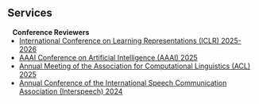 
## Services
<h4 style="margin:0 10px 0;">Conference Reviewers</h4>
<ul style="margin:0 0 5px;">
<li><a href="https://iclr.cc/"><autocolor>International Conference on Learning Representations (ICLR) 2025-2026</autocolor></a></li>
<li><a href="https://aaai.org/conference/aaai/aaai-25/"><autocolor>AAAI Conference on Artificial Intelligence (AAAI) 2025</autocolor></a></li>
<li><a href="https://2025.aclweb.org/"><autocolor>Annual Meeting of the Association for Computational Linguistics (ACL) 2025</autocolor></a></li>
<li><a href="https://interspeech2024.org/"><autocolor>Annual Conference of the International Speech Communication Association (Interspeech) 2024</autocolor></a></li>
</ul>
